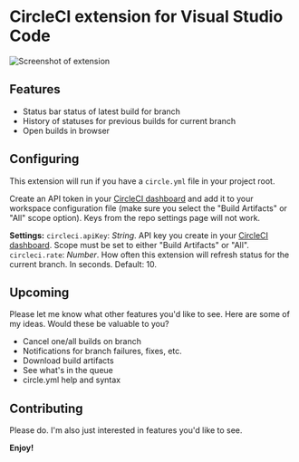 # CircleCI extension for Visual Studio Code

![Screenshot of extension](images/screenshot.jpg)

## Features

* Status bar status of latest build for branch
* History of statuses for previous builds for current branch
* Open builds in browser

## Configuring

This extension will run if you have a `circle.yml` file in your project root.

Create an API token in your [CircleCI dashboard](https://circleci.com/account/api) and add it to your workspace configuration file (make sure you select the "Build Artifacts" or "All" scope option). Keys from the repo settings page will not work.

**Settings:**
`circleci.apiKey`: _String_. API key you create in your [CircleCI dashboard](https://circleci.com/account/api). Scope must be set to either "Build Artifacts" or "All".
`circleci.rate`: _Number_. How often this extension will refresh status for the current branch. In seconds. Default: 10.

## Upcoming

Please let me know what other features you'd like to see. Here are some of my ideas.
Would these be valuable to you?

- Cancel one/all builds on branch
- Notifications for branch failures, fixes, etc.
- Download build artifacts
- See what's in the queue
- circle.yml help and syntax

## Contributing

Please do. I'm also just interested in features you'd like to see.

**Enjoy!**
